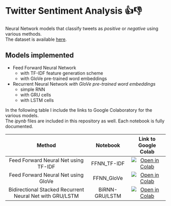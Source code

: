 # Twitter Sentiment Analysis 👍👎 

Neural Network models that classify tweets as _positive_ or _negative_ using various methods.  
The dataset is available [here](https://drive.google.com/file/d/1dTIWNpjlrnTQBIQtaGOh0jCRYZiAQO79/view).  

## Models implemented
- Feed Forward Neural Network
  - with TF-IDF feature generation scheme
  - with GloVe pre-trained word embeddings 
- Recurrent Neural Network *with GloVe pre-trained word embeddings*
  - simple RNN
  - with GRU cells
  - with LSTM cells

In the following table I include the links to Google Colaboratory for the various models.  
The _ipynb_ files are included in this repository as well.
Each notebook is fully documented.

|Method | Notebook | Link to Google Colab |
|:-:|:-:|:-:|
| Feed Forward Neural Net using TF-IDF | FFNN_TF-IDF | [![Open in Colab](https://colab.research.google.com/assets/colab-badge.svg)](https://colab.research.google.com/drive/12Yh2X91JOkYBEG3yXfcBRjORjHh1KTPy?usp=sharing) |
| Feed Forward Neural Net using GloVe | FFNN_GloVe | [![Open in Colab](https://colab.research.google.com/assets/colab-badge.svg)](https://colab.research.google.com/drive/1PbAQPiyTpwWAeKV5LC9bNCERwPZn1qC3?usp=sharing) |
| Bidirectional Stacked Recurrent Neural Net with GRU/LSTM | BiRNN-GRU/LSTM | [![Open in Colab](https://colab.research.google.com/assets/colab-badge.svg)](https://colab.research.google.com/drive/14Th2b3wAUN_3Ujh3MqFhMvAmtqHfVaBU?usp=sharing) |
